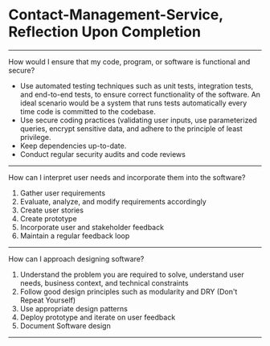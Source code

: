 # Contact-Management-Service, Reflection Upon Completion
---
How would I ensure that my code, program, or software is functional and secure?
- Use automated testing techniques such as unit tests, integration tests, and end-to-end tests, to ensure correct functionality of the software. An ideal scenario would be a system that runs tests automatically every time code is committed to the codebase.
- Use secure coding practices (validating user inputs, use parameterized queries, encrypt sensitive data, and adhere to the principle of least privilege.
- Keep dependencies up-to-date.
- Conduct regular security audits and code reviews
---
How can I interpret user needs and incorporate them into the software?
1. Gather user requirements
2. Evaluate, analyze, and modify requirements accordingly
3. Create user stories
4. Create prototype
5. Incorporate user and stakeholder feedback
6. Maintain a regular feedback loop
---  
How can I approach designing software?
1. Understand the problem you are required to solve, understand user needs, business context, and technical constraints
2. Follow good design principles such as modularity and DRY (Don't Repeat Yourself)
3. Use appropriate design patterns
4. Deploy prototype and iterate on user feedback
5. Document Software design
---
